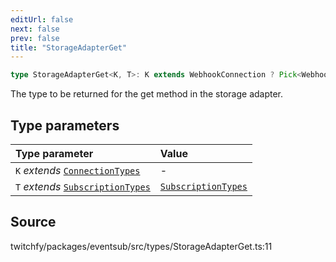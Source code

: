 ```yaml
---
editUrl: false
next: false
prev: false
title: "StorageAdapterGet"
---
```


```ts
type StorageAdapterGet<K, T>: K extends WebhookConnection ? Pick<WebhookSubscription<T>, "id" | "secret" | "type" | "options"> & object : Pick<WebSocketSubscription<T>, "id" | "type" | "options"> & object;
```

The type to be returned for the get method in the storage adapter.

## Type parameters

| Type parameter | Value |
| :------ | :------ |
| `K` *extends* [`ConnectionTypes`](/api/eventsub/type-aliases/connectiontypes/) | - |
| `T` *extends* [`SubscriptionTypes`](/api/eventsub/enumerations/subscriptiontypes/) | [`SubscriptionTypes`](/api/eventsub/enumerations/subscriptiontypes/) |

## Source

twitchfy/packages/eventsub/src/types/StorageAdapterGet.ts:11
